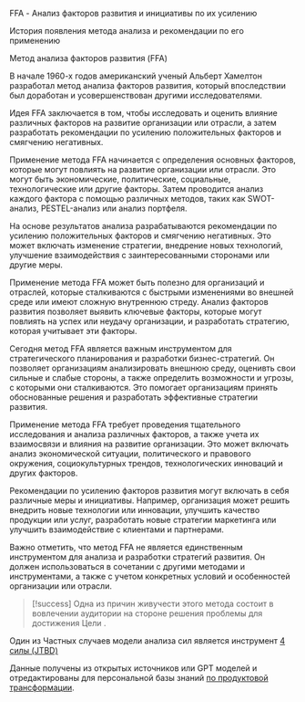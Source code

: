 FFA - Анализ факторов развития и инициативы по их усилению 

История появления метода анализа и рекомендации по его применению

Метод анализа факторов развития (FFA) 

В начале 1960-х годов американский ученый Альберт Хамелтон разработал метод анализа факторов развития, который впоследствии был доработан и усовершенствован другими исследователями.

Идея FFA заключается в том, чтобы исследовать и оценить влияние различных факторов на развитие организации или отрасли, а затем разработать рекомендации по усилению положительных факторов и смягчению негативных.

Применение метода FFA начинается с определения основных факторов, которые могут повлиять на развитие организации или отрасли. Это могут быть экономические, политические, социальные, технологические или другие факторы. Затем проводится анализ каждого фактора с помощью различных методов, таких как SWOT-анализ, PESTEL-анализ или анализ портфеля.

На основе результатов анализа разрабатываются рекомендации по усилению положительных факторов и смягчению негативных. Это может включать изменение стратегии, внедрение новых технологий, улучшение взаимодействия с заинтересованными сторонами или другие меры.

Применение метода FFA может быть полезно для организаций и отраслей, которые сталкиваются с быстрыми изменениями во внешней среде или имеют сложную внутреннюю стреду. Анализ факторов развития позволяет выявить ключевые факторы, которые могут повлиять на успех или неудачу организации, и разработать стратегию, которая учитывает эти факторы.

Сегодня метод FFA является важным инструментом для стратегического планирования и разработки бизнес-стратегий. Он позволяет организациям анализировать внешнюю среду, оценивть свои сильные и слабые стороны, а также определить возможности и угрозы, с которыми они сталкиваются. Это помогает организациям принять обоснованные решения и разработать эффективные стратегии развития.

Применение метода FFA требует проведения тщательного исследования и анализа различных факторов, а также учета их взаимосвязи и влияния на развитие организации. Это может включать анализ экономической ситуации, политического и правового окружения, социокультурных трендов, технологических инноваций и других факторов.

Рекомендации по усилению факторов развития могут включать в себя различные меры и инициативы. Например, организация может решить внедрить новые технологии или инновации, улучшить качество продукции или услуг, разработать новые стратегии маркетинга или улучшить взаимодействие с клиентами и партнерами.

Важно отметить, что метод FFA не является единственным инструментом для анализа и разработки стратегий развития. Он должен использоваться в сочетании с другими методами и инструментами, а также с учетом конкретных условий и особенностей организации или отрасли.

 > 
 > \[!success\] Одна из причин живучести этого метода состоит в вовлечении аудитории на стороне решения проблемы для достижения Цели .

Один из Частных случаев модели анализа сил является инструмент [4 силы (JTBD)](../%D0%98%D0%BD%D1%81%D1%82%D1%80%D1%83%D0%BC%D0%B5%D0%BD%D1%82%D1%8B/4%20%D1%81%D0%B8%D0%BB%D1%8B%20%28JTBD%29.md)

Данные получены из открытых источников  или GPT моделей  и отредактированы  для персональной базы знаний [по продуктовой трансформации](https://psf.master-strategy.ru/strategy-is.shtml).
